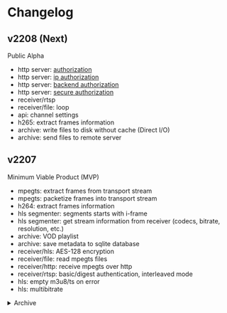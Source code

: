 # Changelog

## v2208 (Next)

Public Alpha

- http server: [authorization](auth/index.md)
- http server: [ip authorization](auth/ip.md)
- http server: [backend authorization](auth/backend.md)
- http server: [secure authorization](auth/securetoken.md)
- receiver/rtsp
- receiver/file: loop
- api: channel settings
- h265: extract frames information
- archive: write files to disk without cache (Direct I/O)
- archive: send files to remote server

## v2207

Minimum Viable Product (MVP)

- mpegts: extract frames from transport stream
- mpegts: packetize frames into transport stream
- h264: extract frames information
- hls segmenter: segments starts with i-frame
- hls segmenter: get stream information from receiver (codecs, bitrate, resolution, etc.)
- archive: VOD playlist
- archive: save metadata to sqlite database
- receiver/hls: AES-128 encryption
- receiver/file: read mpegts files
- receiver/http: receive mpegts over http
- receiver/rtsp: basic/digest authentication, interleaved mode
- hls: empty m3u8/ts on error
- hls: multibitrate

<details class="marker">
<summary>Archive</summary>

## v2202

Proof of Concept (POC)

- mpegts: muxer/demuxer/analyzer
- receiver/hls: multithreaded receiver with keep-alive, http2
- receiver/udp: multithreaded receiver
- hls segmenter
- access/hls: access to hls segments in memory
- access/hls: master and media playlist generation
- archive: write files to disk with metadata in the file name
- access: http server
- access: sessions
- archive: indexing segments on startup
- archive: access to hls segments on disk
- archive: remove old segments from disk

![Organic Growth](https://www.monkeyuser.com/assets/images/2021/233-organic-growth.png)

## Birthday

First commit: 28 Nov 2021
Language: Go

</details>
